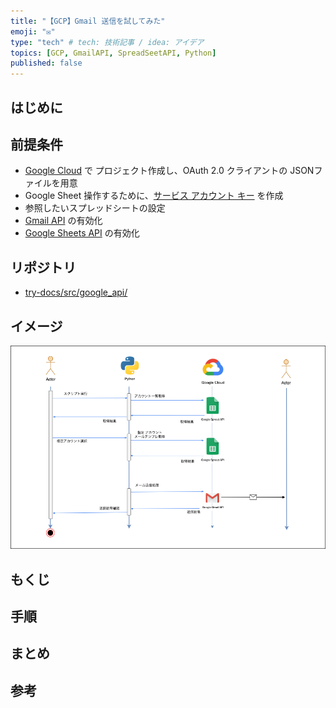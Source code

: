 ```yaml
---
title: "【GCP】Gmail 送信を試してみた"
emoji: "✉️"
type: "tech" # tech: 技術記事 / idea: アイデア
topics: [GCP, GmailAPI, SpreadSeetAPI, Python]
published: false
---
```


## はじめに

## 前提条件

- [Google Cloud](https://console.cloud.google.com/) で プロジェクト作成し、OAuth 2.0 クライアントの JSONファイルを用意
- Google Sheet 操作するために、[サービス アカウント キー](https://00m.in/miTfQ) を作成
- 参照したいスプレッドシートの設定
- [Gmail API](https://console.cloud.google.com/marketplace/product/google/gmail.googleapis.com) の有効化
- [Google Sheets API](https://console.cloud.google.com/marketplace/product/google/sheets.googleapis.com) の有効化


## リポジトリ
- <i class="fab fa-github fa-lg fa-fw" style="--fa-secondary-opacity:0.1;"></i>
[try-docs/src/google_api/](https://github.com/KazusaNakagawa/try-docs/tree/develop/src/google_api)

## イメージ

![](/images/google/google_api_send_mail.png)

## もくじ

## 手順


## まとめ

## 参考

